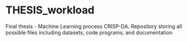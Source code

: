 # THESIS_workload
Final thesis - Machine Learning process CRISP-DA. Repository storing all possible files including datasets, code programs, and documentation
